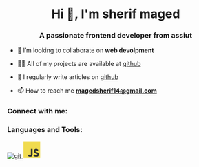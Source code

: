 <h1 align="center">Hi 👋, I'm sherif maged</h1>
<h3 align="center">A passionate frontend developer from assiut</h3>

- 👯 I’m looking to collaborate on **web devolpment**

- 👨‍💻 All of my projects are available at [github](github)

- 📝 I regularly write articles on [github](github)

- 📫 How to reach me **magedsherif14@gmail.com**

<h3 align="left">Connect with me:</h3>
<p align="left">
</p>

<h3 align="left">Languages and Tools:</h3>
<p align="left"> <a href="https://git-scm.com/" target="_blank" rel="noreferrer"> <img src="https://www.vectorlogo.zone/logos/git-scm/git-scm-icon.svg" alt="git" width="40" height="40"/> </a> <a href="https://developer.mozilla.org/en-US/docs/Web/JavaScript" target="_blank" rel="noreferrer"> <img src="https://raw.githubusercontent.com/devicons/devicon/master/icons/javascript/javascript-original.svg" alt="javascript" width="40" height="40"/> </a> </p>

